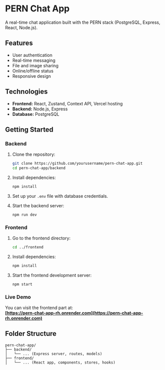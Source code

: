 # PERN Chat App

A real-time chat application built with the PERN stack (PostgreSQL, Express, React, Node.js).

## Features

- User authentication
- Real-time messaging
- File and image sharing
- Online/offline status
- Responsive design

## Technologies

- **Frontend:** React, Zustand, Context API, Vercel hosting
- **Backend:** Node.js, Express
- **Database:** PostgreSQL

## Getting Started

### Backend

1. Clone the repository:
    ```bash
    git clone https://github.com/yourusername/pern-chat-app.git
    cd pern-chat-app/backend
    ```

2. Install dependencies:
    ```bash
    npm install
    ```

3. Set up your `.env` file with database credentials.

4. Start the backend server:
    ```bash
    npm run dev
    ```

### Frontend

1. Go to the frontend directory:
    ```bash
    cd ../frontend
    ```

2. Install dependencies:
    ```bash
    npm install
    ```

3. Start the frontend development server:
    ```bash
    npm start
    ```

### Live Demo

You can visit the frontend part at:  
**[https://pern-chat-app-rh.onrender.com](https://pern-chat-app-rh.onrender.com)**

## Folder Structure

```
pern-chat-app/
├── backend/
│   └── ... (Express server, routes, models)
├── frontend/
│   └── ... (React app, components, stores, hooks)
```

##
